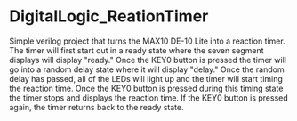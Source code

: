 # DigitalLogic_ReationTimer
Simple verilog project that turns the MAX10 DE-10 Lite into a reaction timer.
The timer will first start out in a ready state where the seven segment displays will display "ready."
Once the KEY0 button is pressed the timer will go into a random delay state where it will display "delay."
Once the random delay has passed, all of the LEDs will light up and the timer will start timing the reaction time.
Once the KEY0 button is pressed during this timing state the timer stops and displays the reaction time.
If the KEY0 button is pressed again, the timer returns back to the ready state.
